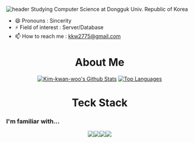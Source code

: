 ![header](https://capsule-render.vercel.app/api?type=Waving&color=gradient&height=300&section=header&text=Hi,%20I'm%20Kwanwoo%20👋&fontSize=70)
Studying Computer Science at Dongguk Univ. Republic of Korea
- 😄 Pronouns : Sincerity
- ⚡ Field of interest : Server/Database
- 📫 How to reach me : kkw2775@gmail.com


<h1 align='center'>About Me</h1>
<p align="center" vertical-align='center'>
<a href="https://github.com/Kim-kwan-woo">
<img alt="Kim-kwan-woo's Github Stats" src="https://github-readme-stats.vercel.app/api?username=Kim-kwan-woo&show_icons=true&count_private=true"/></a>
  <a href="https://github.com/Kim-kwan-woo">
<img alt="Top Languages" src="https://github-readme-stats.vercel.app/api/top-langs/?username=Kim-kwan-woo&layout=compact"/></a>
</p>


<h1 align='center'>Teck Stack</h1>
<p align="center" vertical-align='center'>
<h3>I'm familiar with...</h3>
<p align="center">
<img src='https://img.shields.io/badge/Java-F89820?style=for-the-badge&logo=java&logoColor=white'/><img src='https://img.shields.io/badge/C++-00BFFF?style=for-the-badge&logo=C++&logoColor=white'/><img src='https://img.shields.io/badge/Python-306998?style=for-the-badge&logo=python&logoColor=white'/><img src='https://img.shields.io/badge/C-58ACFA?style=for-the-badge&logo=C&logoColor=white'/>
</p>
</p>

